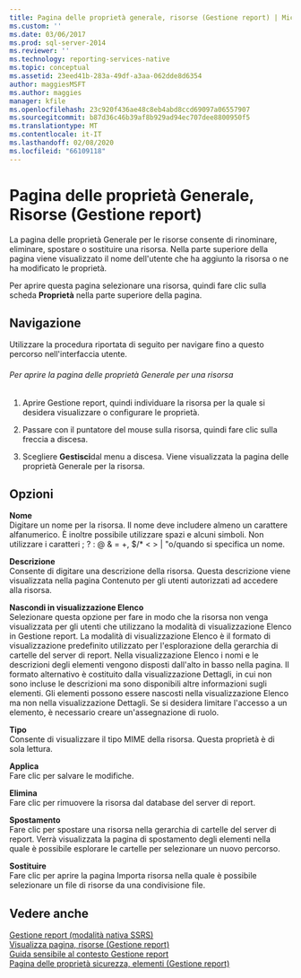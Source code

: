 ```yaml
---
title: Pagina delle proprietà generale, risorse (Gestione report) | Microsoft Docs
ms.custom: ''
ms.date: 03/06/2017
ms.prod: sql-server-2014
ms.reviewer: ''
ms.technology: reporting-services-native
ms.topic: conceptual
ms.assetid: 23eed41b-283a-49df-a3aa-062dde8d6354
author: maggiesMSFT
ms.author: maggies
manager: kfile
ms.openlocfilehash: 23c920f436ae48c8eb4abd8ccd69097a06557907
ms.sourcegitcommit: b87d36c46b39af8b929ad94ec707dee8800950f5
ms.translationtype: MT
ms.contentlocale: it-IT
ms.lasthandoff: 02/08/2020
ms.locfileid: "66109118"
---
```

# <a name="general-properties-page-resources-report-manager"></a>Pagina delle proprietà Generale, Risorse (Gestione report)
  La pagina delle proprietà Generale per le risorse consente di rinominare, eliminare, spostare o sostituire una risorsa. Nella parte superiore della pagina viene visualizzato il nome dell'utente che ha aggiunto la risorsa o ne ha modificato le proprietà.  
  
 Per aprire questa pagina selezionare una risorsa, quindi fare clic sulla scheda **Proprietà** nella parte superiore della pagina.  
  
## <a name="navigation"></a>Navigazione  
 Utilizzare la procedura riportata di seguito per navigare fino a questo percorso nell'interfaccia utente.  
  
###### <a name="to-open-the-general-properties-page-for-a-resource"></a>Per aprire la pagina delle proprietà Generale per una risorsa  
  
1.  Aprire Gestione report, quindi individuare la risorsa per la quale si desidera visualizzare o configurare le proprietà.  
  
2.  Passare con il puntatore del mouse sulla risorsa, quindi fare clic sulla freccia a discesa.  
  
3.  Scegliere **Gestisci**dal menu a discesa. Viene visualizzata la pagina delle proprietà Generale per la risorsa.  
  
## <a name="options"></a>Opzioni  
 **Nome**  
 Digitare un nome per la risorsa. Il nome deve includere almeno un carattere alfanumerico. È inoltre possibile utilizzare spazi e alcuni simboli. Non utilizzare i caratteri ; ? : \@ & = +, $/* \< > | "o/quando si specifica un nome.  
  
 **Descrizione**  
 Consente di digitare una descrizione della risorsa. Questa descrizione viene visualizzata nella pagina Contenuto per gli utenti autorizzati ad accedere alla risorsa.  
  
 **Nascondi in visualizzazione Elenco**  
 Selezionare questa opzione per fare in modo che la risorsa non venga visualizzata per gli utenti che utilizzano la modalità di visualizzazione Elenco in Gestione report. La modalità di visualizzazione Elenco è il formato di visualizzazione predefinito utilizzato per l'esplorazione della gerarchia di cartelle del server di report. Nella visualizzazione Elenco i nomi e le descrizioni degli elementi vengono disposti dall'alto in basso nella pagina. Il formato alternativo è costituito dalla visualizzazione Dettagli, in cui non sono incluse le descrizioni ma sono disponibili altre informazioni sugli elementi. Gli elementi possono essere nascosti nella visualizzazione Elenco ma non nella visualizzazione Dettagli. Se si desidera limitare l'accesso a un elemento, è necessario creare un'assegnazione di ruolo.  
  
 **Tipo**  
 Consente di visualizzare il tipo MIME della risorsa. Questa proprietà è di sola lettura.  
  
 **Applica**  
 Fare clic per salvare le modifiche.  
  
 **Elimina**  
 Fare clic per rimuovere la risorsa dal database del server di report.  
  
 **Spostamento**  
 Fare clic per spostare una risorsa nella gerarchia di cartelle del server di report. Verrà visualizzata la pagina di spostamento degli elementi nella quale è possibile esplorare le cartelle per selezionare un nuovo percorso.  
  
 **Sostituire**  
 Fare clic per aprire la pagina Importa risorsa nella quale è possibile selezionare un file di risorse da una condivisione file.  
  
## <a name="see-also"></a>Vedere anche  
 [Gestione report &#40;modalità nativa SSRS&#41;](../../2014/reporting-services/report-manager-ssrs-native-mode.md)   
 [Visualizza pagina, risorse &#40;Gestione report&#41;](../../2014/reporting-services/view-page-resources-report-manager.md)   
 [Guida sensibile al contesto Gestione report](../../2014/reporting-services/report-manager-f1-help.md)   
 [Pagina delle proprietà sicurezza, elementi &#40;Gestione report&#41;](../../2014/reporting-services/security-properties-page-items-report-manager.md)  
  
  

